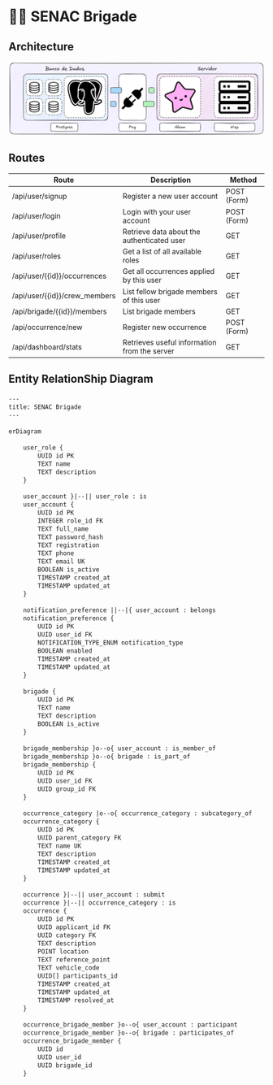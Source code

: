 <!-- markdownlint-disable  MD013 -->

# 👩‍🚒 SENAC Brigade

## Architecture

![Backend Architecture](assets/backend_architecture.png)

## Routes

| Route                         | Description                                  | Method      |
| ----------------------------- | -------------------------------------------- | ----------- |
| /api/user/signup              | Register a new user account                  | POST (Form) |
| /api/user/login               | Login with your user account                 | POST (Form) |
| /api/user/profile             | Retrieve data about the authenticated user   | GET         |
| /api/user/roles               | Get a list of all available roles            | GET         |
| /api/user/{{id}}/occurrences  | Get all occurrences applied by this user     | GET         |
| /api/user/{{id}}/crew_members | List fellow brigade members of this user     | GET         |
| /api/brigade/{{id}}/members   | List brigade members                         | GET         |
| /api/occurrence/new           | Register new occurrence                      | POST (Form) |
| /api/dashboard/stats          | Retrieves useful information from the server | GET         |

## Entity RelationShip Diagram

```mermaid
---
title: SENAC Brigade
---

erDiagram

    user_role {
        UUID id PK
        TEXT name
        TEXT description
    }

    user_account }|--|| user_role : is
    user_account {
        UUID id PK
        INTEGER role_id FK
        TEXT full_name
        TEXT password_hash
        TEXT registration
        TEXT phone
        TEXT email UK
        BOOLEAN is_active
        TIMESTAMP created_at
        TIMESTAMP updated_at
    }

    notification_preference ||--|{ user_account : belongs
    notification_preference {
        UUID id PK
        UUID user_id FK
        NOTIFICATION_TYPE_ENUM notification_type
        BOOLEAN enabled
        TIMESTAMP created_at
        TIMESTAMP updated_at
    }

    brigade {
        UUID id PK
        TEXT name
        TEXT description
        BOOLEAN is_active
    }

    brigade_membership }o--o{ user_account : is_member_of
    brigade_membership }o--o{ brigade : is_part_of
    brigade_membership {
        UUID id PK
        UUID user_id FK
        UUID group_id FK
    }

    occurrence_category |o--o{ occurrence_category : subcategory_of
    occurrence_category {
        UUID id PK
        UUID parent_category FK
        TEXT name UK
        TEXT description
        TIMESTAMP created_at
        TIMESTAMP updated_at
    }

    occurrence }|--|| user_account : submit
    occurrence }|--|| occurrence_category : is
    occurrence {
        UUID id PK
        UUID applicant_id FK
        UUID category FK
        TEXT description
        POINT location
        TEXT reference_point
        TEXT vehicle_code
        UUID[] participants_id
        TIMESTAMP created_at
        TIMESTAMP updated_at
        TIMESTAMP resolved_at
    }

    occurrence_brigade_member }o--o{ user_account : participant
    occurrence_brigade_member }o--o{ brigade : participates_of
    occurrence_brigade_member {
        UUID id
        UUID user_id
        UUID brigade_id
    }
```
